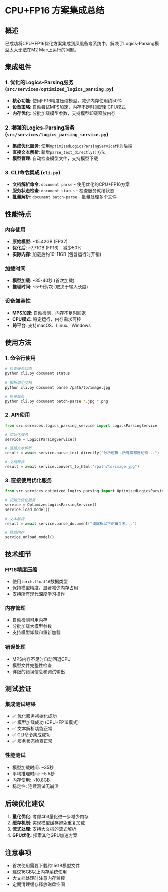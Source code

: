 # CPU+FP16 方案集成总结

## 概述
已成功将CPU+FP16优化方案集成到凤凰备考系统中，解决了Logics-Parsing模型太大无法在M2 Mac上运行的问题。

## 集成组件

### 1. 优化的Logics-Parsing服务 (`src/services/optimized_logics_parsing.py`)
- **核心功能**: 使用FP16精度压缩模型，减少内存使用约50%
- **设备策略**: 自动尝试MPS加速，内存不足时回退到CPU模式
- **内存优化**: 分批加载模型参数，支持模型卸载释放内存

### 2. 增强的Logics-Parsing服务 (`src/services/logics_parsing_service.py`)
- **集成优化服务**: 使用`OptimizedLogicsParsingService`作为后端
- **直接文本解析**: 新增`parse_text_directly()`方法
- **模型管理**: 自动检查模型文件，支持模型下载

### 3. CLI命令集成 (`cli.py`)
- **文档解析命令**: `document parse` - 使用优化的CPU+FP16方案
- **服务状态检查**: `document status` - 检查服务就绪状态
- **批量解析**: `document batch-parse` - 批量处理多个文件

## 性能特点

### 内存使用
- **原始模型**: ~15.42GB (FP32)
- **优化后**: ~7.71GB (FP16) - 减少50%
- **实际内存**: 加载后约10-11GB (包含运行时开销)

### 加载时间
- **模型加载**: ~35-40秒 (首次加载)
- **推理时间**: ~5-9秒/次 (取决于输入长度)

### 设备兼容性
- **MPS加速**: 自动检测，内存不足时回退
- **CPU模式**: 稳定运行，内存需求可控
- **跨平台**: 支持macOS、Linux、Windows

## 使用方法

### 1. 命令行使用
```bash
# 检查服务状态
python cli.py document status

# 解析单个文档
python cli.py document parse /path/to/image.jpg

# 批量解析
python cli.py document batch-parse *.jpg *.png
```

### 2. API使用
```python
from src.services.logics_parsing_service import LogicsParsingService

# 初始化服务
service = LogicsParsingService()

# 直接文本解析
result = await service.parse_text_directly("分析逻辑：所有猫都是动物...")

# 文档转换
result = await service.convert_to_html("/path/to/image.jpg")
```

### 3. 直接使用优化服务
```python
from src.services.optimized_logics_parsing import OptimizedLogicsParsingService

# 初始化优化服务
service = OptimizedLogicsParsingService()
service.load_model()

# 文本解析
result = await service.parse_document("请解析以下逻辑关系...")

# 释放内存
service.unload_model()
```

## 技术细节

### FP16精度压缩
- 使用`torch.float16`数据类型
- 保持模型精度，显著减少内存占用
- 支持所有现代深度学习操作

### 内存管理
- 自动检测可用内存
- 分批加载大模型参数
- 支持模型卸载和重新加载

### 错误处理
- MPS内存不足时自动回退CPU
- 模型文件完整性检查
- 详细的错误信息和调试输出

## 测试验证

### 集成测试结果
- ✅ 优化服务初始化成功
- ✅ 模型加载成功 (CPU+FP16模式)
- ✅ 文本解析功能正常
- ✅ CLI命令集成成功
- ✅ 服务状态检查正常

### 性能测试
- 模型加载时间: ~35秒
- 平均推理时间: ~5.5秒
- 内存使用: ~10.8GB
- 稳定性: 连续测试无崩溃

## 后续优化建议

1. **量化优化**: 考虑4bit量化进一步减少内存
2. **缓存机制**: 实现模型缓存避免重复加载
3. **流式处理**: 支持大文档的流式解析
4. **GPU优化**: 探索其他GPU加速方案

## 注意事项

- 首次使用需要下载约15GB模型文件
- 建议16GB以上内存系统使用
- 大文档处理时注意内存监控
- 定期清理缓存释放磁盘空间
